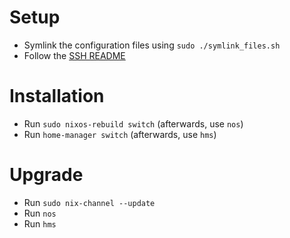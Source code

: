 # Setup

- Symlink the configuration files using `sudo ./symlink_files.sh`
- Follow the [SSH README](./ssh/README.md)

# Installation

- Run `sudo nixos-rebuild switch` (afterwards, use `nos`)
- Run `home-manager switch` (afterwards, use `hms`)

# Upgrade

- Run `sudo nix-channel --update`
- Run `nos`
- Run `hms`
